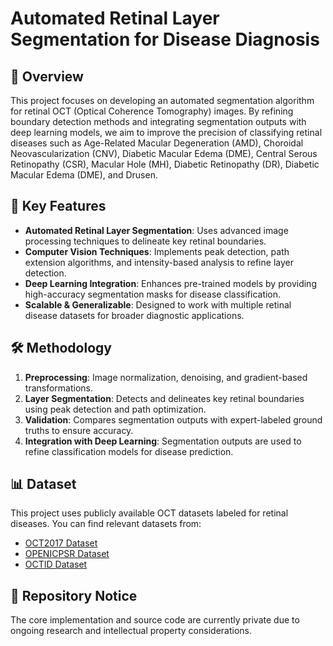 # Automated Retinal Layer Segmentation for Disease Diagnosis

## 📌 Overview
This project focuses on developing an automated segmentation algorithm for retinal OCT (Optical Coherence Tomography) images. By refining boundary detection methods and integrating segmentation outputs with deep learning models, we aim to improve the precision of classifying retinal diseases such as Age-Related Macular Degeneration (AMD), Choroidal Neovascularization (CNV), Diabetic Macular Edema (DME), Central Serous Retinopathy (CSR), Macular Hole (MH), Diabetic Retinopathy (DR), Diabetic Macular Edema (DME), and Drusen.

## 🔹 Key Features
* **Automated Retinal Layer Segmentation**: Uses advanced image processing techniques to delineate key retinal boundaries.
* **Computer Vision Techniques**: Implements peak detection, path extension algorithms, and intensity-based analysis to refine layer detection.
* **Deep Learning Integration**: Enhances pre-trained models by providing high-accuracy segmentation masks for disease classification.
* **Scalable & Generalizable**: Designed to work with multiple retinal disease datasets for broader diagnostic applications.

## 🛠 Methodology
1. **Preprocessing**: Image normalization, denoising, and gradient-based transformations.
2. **Layer Segmentation**: Detects and delineates key retinal boundaries using peak detection and path optimization.
3. **Validation**: Compares segmentation outputs with expert-labeled ground truths to ensure accuracy.
4. **Integration with Deep Learning**: Segmentation outputs are used to refine classification models for disease prediction.

## 📊 Dataset
This project uses publicly available OCT datasets labeled for retinal diseases. You can find relevant datasets from:
* [OCT2017 Dataset](https://www.kaggle.com/datasets/paultimothymooney/kermany2018)
* [OPENICPSR Dataset](https://www.openicpsr.org/openicpsr/project/108503/version/V1/view)
* [OCTID Dataset](https://www.kaggle.com/datasets/kawtarnaim/octid-dataset)

## 📝 Repository Notice
The core implementation and source code are currently private due to ongoing research and intellectual property considerations.
